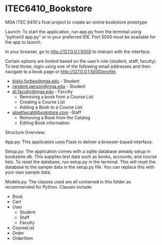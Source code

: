 # ITEC6410_Bookstore
MGA ITEC 6410's final project to create an online bookstore prototype

Launch:
To start the application, run app.py from the terminal using “python3 app.py” or in your preferred IDE. Port 5000 must be available for the app to launch.


In your browser, go to http://127.0.0.1:5000 to interact with the interface.


Certain options are limited based on the user’s role (student, staff, faculty). To test those, login using one of the following email addresses and then navigate to a book page or http://127.0.0.1:5000/profile. 
* bisky.forbes@mga.edu - Student
* random.person@mga.edu - Student
* dr.faculty@mga.edu - Faculty
  - Removing a book from a Course List
  - Creating a Course List
  - Adding a Book to a Course List
* aloethecat@bookstore.com -Staff
  - Removing a Book from the Catalog
  - Editing Book information

Structure Overview:

App.py: This application uses Flask to deliver a browser-based interface.

Setup.py: The application comes with a sqlite database already setup in bookstore.db. This supplies test data such as books, accounts, and course lists.
To reset the database, run setup.py in the terminal. This will reset the database to the sample data in the setup.py file. You can replace this with your own sample data.

Models.py: The classes used are all contained in this folder as recommended for Python. Classes include:
* Book
* Cart
* User
  - Student
  - Staff
  - Faculty
* CourseList
* Order
* OrderItem
